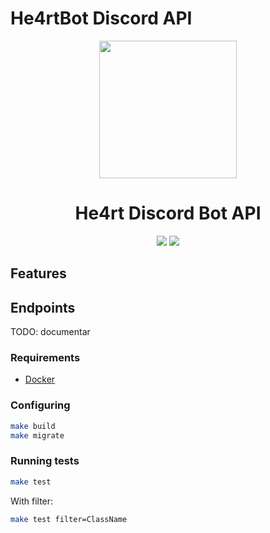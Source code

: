 # He4rtBot Discord API

<p align="center">
  <a href="https://discord.gg/he4rt">
    <img src="./.github/logo.png" height="220">
  </a>
</p>

<h1 align="center">
He4rt Discord Bot API
</h1>
<p align="center">
  <a href="https://discord.gg/he4rt"><img src="https://img.shields.io/endpoint?url=https://github.com/he4rt/he4rt-bot-api/blob/main/version.json"></a>
  <a href="https://discord.gg/he4rt"><img src="https://img.shields.io/github/license/he4rt/he4rt-bot-api?color=A655FF&style=for-the-badge"></a>
<p>

## Features

## Endpoints

TODO: documentar

### Requirements

- [Docker](https://docs.docker.com/get-docker/)

### Configuring

```bash
make build
make migrate
```

### Running tests

```bash
make test
```

With filter:

```bash
make test filter=ClassName
```
